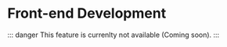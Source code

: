 # Front-end Development

::: danger
This feature is currenlty not available (Coming soon).
:::

<!-- 

## Admin panel

Strapi's admin panel and plugins system aim to be an easy and powerful way to create new features.

The admin panel is a [React](https://facebook.github.io/react/) application which can embed other React applications. These other React applications are the `admin` parts of each Strapi's plugins.

### Admin Lifecycle

The admin package has the following lifecycle.

1. Retrieve all the installed plugin and and store them into the main redux store
2. Load until all the plugin emit the event `isReady`
3. Runtime

### Strapi global variable

The administration exposes a global variable thqt is accessible for all the plugins.

#### `strapi.backendURL`

Retrieve the back-end URL. (e.g. `http://localhost:1337`).

#### `strapi.currentLanguage`

Retrieve the administration panel default language (e.g. `en-US`)

#### `strapi.languages`

Array of the administration panel's supported languages. (e.g. `['ar', 'en', 'fr', ...]`).

#### `strapi.lockApp()`

Display a loader that will prevent the user from interacting with the application.

#### `strapi.unlockApp()`

Remove the loader so the user can interact with the application

#### `strapi.injectSaga`

Dynamically inject a plugin's saga.

**Path —** `plugins/my-plugin/admin/src/containers/App/index.js`.

```js
import React from 'react';
import { compose } from 'redux';
import pluginId from '../../pluginId';
import saga from './saga';

class App extends React.Component {
  render() {
    return null;
  }
}

const withSaga = strapi.injectSaga({ key: 'app', saga, pluginId });

export default compose(withSaga)(App);
```

#### `strapi.injectReducer`

Dynamically inject a plugin's reducer.

**Path —** `plugins/my-plugin/admin/src/containers/App/index.js`.

```js
import React from 'react';
import { compose } from 'redux';
import pluginId from '../../pluginId';
import reducer from './reducer';

class App extends React.Component {
  render() {
    return null;
  }
}

const withReducer = strapi.injectReducer({ key: 'app', reducer, pluginId });

export default compose(withReducer)(App);
```

#### `strapi.notification`

Display a notification (works with i18n message id). Use this command anywhere in your code.

```js
strapi.notification.error('app.notification.error');
strapi.notification.info('app.notification.info');
strapi.notification.success('app.notification.success');
strapi.notification.warning('app.notification.warning');
```

#### `strapi.remoteURL`

The administration url (e.g. `http://localhost:4000/admin`).

### Available hooks

The Admin container exposes hooks in which a plugin can run custom code.

(Documentation coming soon).

## Plugin development

(Coming soon).

### Main plugin object

Each plugin exports all its configurations in a object. This object is located in `my-plugin/admin/src/index.js`

Here are its properties:

| key                       | type     | value                                                                             |
| ------------------------- | -------- | :-------------------------------------------------------------------------------- |
| blockerComponent          | node     | can be either `null` or React node (e.g. `() => <div />`)                         |
| blockerComponentProps     | object   | `{}`                                                                              |
| description               | string   | `My awesome plugin`                                                               |
| id                        | string   | Id of the plugin from the `package.json`                                          |
| initializer               | node     | Refer to the [Initializer documentation](#initializer)                            |
| injectedComponents        | array    | Refer to the [Injected Component documentation](#injected-components)             |
| leftMenuLinks             | array    | `[]`                                                                              |
| lifecycles                | function | Refer to the [Lifecycle documentation](#lifecycle)                                |
| mainComponent             | node     | The plugin's App container                                                        |
| preventComponentRendering | boolean  | Wheter or not display the plugin's blockerComponent instead of the main component |
| trads                     | object   | The plugin's translation files                                                    |

### Initializer

The component is generated by default when you create a new plugin. Use this component to execute some logic when the app is loading. When the logic has been executed this component should emit the `isReady` event so the user can interact with the application.

:::note
Below is the Initializer component of the content-type-builder plugin.

It checks whether or not the autoreload feature is enabled and depending on this value changes the mainComponent of the plugin.
:::

```js
/**
 *
 * Initializer
 *
 */

import React from 'react';
import PropTypes from 'prop-types';

import pluginId from '../../pluginId';

class Initializer extends React.PureComponent {
  // eslint-disable-line react/prefer-stateless-function
  componentDidMount() {
    const {
      admin: { autoReload, currentEnvironment },
    } = this.props;

    let preventComponentRendering;
    let blockerComponentProps;

    if (currentEnvironment === 'production') {
      preventComponentRendering = true;
      blockerComponentProps = {
        blockerComponentTitle: 'components.ProductionBlocker.header',
        blockerComponentDescription: 'components.ProductionBlocker.description',
        blockerComponentIcon: 'fa-ban',
        blockerComponentContent: 'renderButton',
      };
    } else {
      // Don't render the plugin if the server autoReload is disabled
      preventComponentRendering = !autoReload;
      blockerComponentProps = {
        blockerComponentTitle: 'components.AutoReloadBlocker.header',
        blockerComponentDescription: 'components.AutoReloadBlocker.description',
        blockerComponentIcon: 'fa-refresh',
        blockerComponentContent: 'renderIde',
      };
    }

    // Prevent the plugin from being rendered if currentEnvironment === PRODUCTION
    this.props.updatePlugin(
      pluginId,
      'preventComponentRendering',
      preventComponentRendering,
    );
    this.props.updatePlugin(
      pluginId,
      'blockerComponentProps',
      blockerComponentProps,
    );
    // Emit the event plugin ready
    this.props.updatePlugin(pluginId, 'isReady', true);
  }

  render() {
    return null;
  }
}

Initializer.propTypes = {
  admin: PropTypes.object.isRequired,
  updatePlugin: PropTypes.func.isRequired,
};

export default Initializer;
```

### Lifecycle

(Coming soon)

### Injected Components

(Coming soon)

### Routing

The routing is based on the [React Router V4](https://reacttraining.com/react-router/web/guides/philosophy), due to it's implementation each route is declared in the `containers/App/index.js` file.

::: note
Each route defined in a plugin must be prefixed by the plugin's id.
:::

**Route declaration :**

Let's say that you want to create a route `/user` with params `/:id` associated with the container UserPage.

The declaration would be as followed :

**Path —** `plugins/my-plugin/admin/src/containers/App/index.js`.

```js
import React from 'react';
import pluginId from '../../pluginId';

import UserPage from '../UserPage';

// ...

class App extends React.Component {
  // ...

  render() {
    return (
      <div className={styles.myPlugin}>
        <Switch>
          <Route
            exact
            path={`/plugins/${pluginId}/user/:id`}
            component={UserPage}
          />
        </Switch>
      </div>
    );
  }
}

// ...
```

### i18n

[React Intl](https://github.com/yahoo/react-intl) provides React components and an API to format dates, numbers, and strings, including pluralization and handling translations.

**Usage**

We recommend to set all your components text inside the translations folder.

The example below shows how to use i18n inside your plugin.

**Define all your ids with the associated message:**

**Path —** `./plugins/my-plugin/admin/src/translations/en.json`.

```json
{
  "notification.error.message": "An error occurred"
}
```

**Path —** `./plugins/my-plugin/admin/src/translations/fr.json`

```json
{
  "notification.error.message": "Une erreur est survenue"
}
```

**Usage inside a component**

**Path —** `./plugins/my-plugin/admin/src/components/Foo/index.js`.

```js
import { FormattedMessage } from 'react-intl';
import SomeOtherComponent from 'components/SomeOtherComponent';

const Foo = props => (
  <div className={styles.foo}>
    <FormattedMessage id="my-plugin.notification.error.message" />
    <SomeOtherComponent {...props} />
  </div>
);

export default Foo;
```

See [the documentation](https://github.com/yahoo/react-intl/wiki/Components#formattedmessage) for more extensive usage. 
-->
